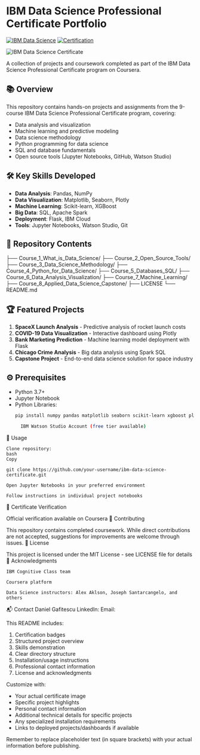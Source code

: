 # IBM Data Science Professional Certificate Portfolio

[![IBM Data Science](https://img.shields.io/badge/IBM-Data%20Science-blue.svg)](https://www.ibm.com/training/data-science)
[![Certification](https://img.shields.io/badge/Certificate-Professional%20Data%20Science-green.svg)](https://www.coursera.org/professional-certificates/ibm-data-science)

![IBM Data Science Certificate](images/certificate.png) <!-- Add your certificate image -->

A collection of projects and coursework completed as part of the IBM Data Science Professional Certificate program on Coursera.

## 📚 Overview
This repository contains hands-on projects and assignments from the 9-course IBM Data Science Professional Certificate program, covering:
- Data analysis and visualization
- Machine learning and predictive modeling
- Data science methodology
- Python programming for data science
- SQL and database fundamentals
- Open source tools (Jupyter Notebooks, GitHub, Watson Studio)

## 🛠️ Key Skills Developed
- **Data Analysis**: Pandas, NumPy
- **Data Visualization**: Matplotlib, Seaborn, Plotly
- **Machine Learning**: Scikit-learn, XGBoost
- **Big Data**: SQL, Apache Spark
- **Deployment**: Flask, IBM Cloud
- **Tools**: Jupyter Notebooks, Watson Studio, Git

## 📂 Repository Contents
├── Course_1_What_is_Data_Science/
├── Course_2_Open_Source_Tools/
├── Course_3_Data_Science_Methodology/
├── Course_4_Python_for_Data_Science/
├── Course_5_Databases_SQL/
├── Course_6_Data_Analysis_Visualization/
├── Course_7_Machine_Learning/
├── Course_8_Applied_Data_Science_Capstone/
├── LICENSE
└── README.md


## 🏆 Featured Projects
1. **SpaceX Launch Analysis** - Predictive analysis of rocket launch costs
2. **COVID-19 Data Visualization** - Interactive dashboard using Plotly
3. **Bank Marketing Prediction** - Machine learning model deployment with Flask
4. **Chicago Crime Analysis** - Big data analysis using Spark SQL
5. **Capstone Project** - End-to-end data science solution for space industry

## ⚙️ Prerequisites
- Python 3.7+
- Jupyter Notebook
- Python Libraries:
  ```bash
  pip install numpy pandas matplotlib seaborn scikit-learn xgboost plotly

    IBM Watson Studio Account (free tier available)

🚀 Usage

    Clone repository:
    bash
    Copy

    git clone https://github.com/your-username/ibm-data-science-certificate.git

    Open Jupyter Notebooks in your preferred environment

    Follow instructions in individual project notebooks

📜 Certificate Verification

Official verification available on Coursera
🤝 Contributing

This repository contains completed coursework. While direct contributions are not accepted, suggestions for improvements are welcome through issues.
📄 License

This project is licensed under the MIT License - see LICENSE file for details
🙏 Acknowledgments

    IBM Cognitive Class team

    Coursera platform

    Data Science instructors: Alex Aklson, Joseph Santarcangelo, and others

📬 Contact
Daniel Gafitescu
LinkedIn:
Email: 


This README includes:
1. Certification badges
2. Structured project overview
3. Skills demonstration
4. Clear directory structure
5. Installation/usage instructions
6. Professional contact information
7. License and acknowledgments

Customize with:
- Your actual certificate image
- Specific project highlights
- Personal contact information
- Additional technical details for specific projects
- Any specialized installation requirements
- Links to deployed projects/dashboards if available

Remember to replace placeholder text (in square brackets) with your actual information before publishing.
